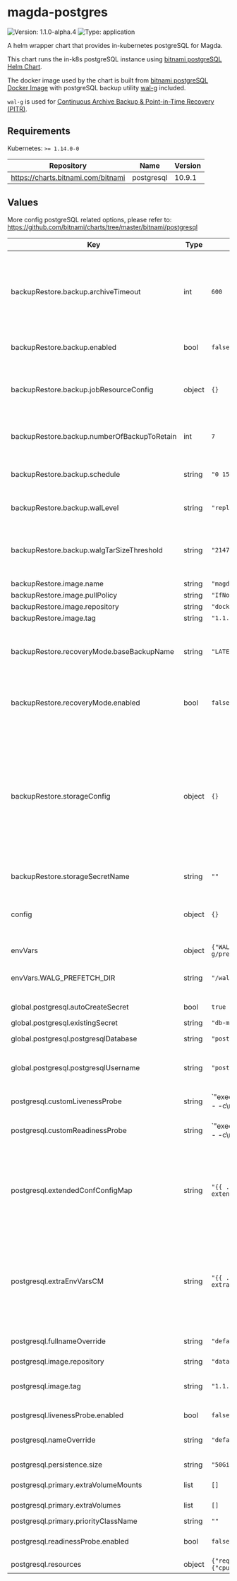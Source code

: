 # magda-postgres

![Version: 1.1.0-alpha.4](https://img.shields.io/badge/Version-1.1.0--alpha.4-informational?style=flat-square) ![Type: application](https://img.shields.io/badge/Type-application-informational?style=flat-square)

A helm wrapper chart that provides in-kubernetes postgreSQL for Magda.

This chart runs the in-k8s postgreSQL instance using [bitnami postgreSQL Helm Chart](https://github.com/bitnami/charts/tree/master/bitnami/postgresql).

The docker image used by the chart is built from [bitnami postgreSQL Docker Image](https://github.com/bitnami/bitnami-docker-postgresql) with postgreSQL backup utility [wal-g](https://github.com/wal-g/wal-g) included.

`wal-g` is used for [Continuous Archive Backup & Point-in-Time Recovery (PITR)](https://www.postgresql.org/docs/13/continuous-archiving.html).

## Requirements

Kubernetes: `>= 1.14.0-0`

| Repository | Name | Version |
|------------|------|---------|
| https://charts.bitnami.com/bitnami | postgresql | 10.9.1 |

## Values

More config postgreSQL related options, please refer to: https://github.com/bitnami/charts/tree/master/bitnami/postgresql

| Key | Type | Default | Description |
|-----|------|---------|-------------|
| backupRestore.backup.archiveTimeout | int | `600` | archive timeout setting. See: https://www.postgresql.org/docs/13/runtime-config-wal.html#GUC-ARCHIVE-TIMEOUT This setting guarantees there would be at least one WAL segment file generated (Thus, avaiable for backup) within the time frame. Lower this value will bloat your archive storage but will reduce the max. time window of data loss when you need to recover from the WAL achieve backup. Default value is 600 seconds (10 mins) |
| backupRestore.backup.enabled | bool | `false` | whether backup feature should be turn on. The change of this field (and all other fields in backupRestore section) will take effect after restart the database pod. |
| backupRestore.backup.jobResourceConfig | object | `{}` | resource config for the pod container that runs backup jobs. e.g.: <br/> jobResourceConfig: <br/> &nbsp;&nbsp;requests: <br/> &nbsp;&nbsp;&nbsp;&nbsp;memory: "64Mi" <br/> &nbsp;&nbsp;&nbsp;&nbsp;cpu: "250m" <br/> |
| backupRestore.backup.numberOfBackupToRetain | int | `7` | old backup will be removed every time when a new backup has been created. the backup removal is done via [wal-g delete](https://github.com/wal-g/wal-g/blob/master/docs/README.md#delete) This option specify the number of most recent backups to retain during the backup removal |
| backupRestore.backup.schedule | string | `"0 15 * * 6"` | schedule (in Cron Syntax) to perform [base backup](https://www.postgresql.org/docs/current/continuous-archiving.html). default to every Saturday 15:00PM UTC time (Sydney Time 1:00AM Sunday). The base backup is produced using [wal-g](https://github.com/wal-g/wal-g) via [base backup protocol](https://www.postgresql.org/docs/current/app-pgbasebackup.html) remotely. |
| backupRestore.backup.walLevel | string | `"replica"` | See: https://www.postgresql.org/docs/13/runtime-config-wal.html#GUC-WAL-LEVEL You shouldn't change this option unless for special reason. |
| backupRestore.backup.walgTarSizeThreshold | string | `"21474836480"` | To configure the size of one backup bundle (in bytes). See info of WALG_TAR_SIZE_THRESHOLD config option on [this page](https://github.com/wal-g/wal-g/blob/master/docs/PostgreSQL.md) Due to [this issue](https://github.com/wal-g/wal-g/issues/1106), we set default value to 21474836480 (20G) to avoid oversize issue. Users can set this setting to a bigger value if needs to create backup with bigger tablespace. |
| backupRestore.image.name | string | `"magda-wal-g"` | wal-g docker image name |
| backupRestore.image.pullPolicy | string | `"IfNotPresent"` | wal-g docker image pull policy |
| backupRestore.image.repository | string | `"docker.io/data61"` | wal-g docker image repo |
| backupRestore.image.tag | string | `"1.1.0"` | wal-g docker image tag |
| backupRestore.recoveryMode.baseBackupName | string | `"LATEST"` | the name of the base backup that will be used for restoring database.  By default, the latest base backup will be used.  If the latest base backup doesn't, you might want to list all available base backups in the target storage and pick an alternative base backup. e.g. "base_000000020000000000000052". |
| backupRestore.recoveryMode.enabled | bool | `false` | Whether run the DB in the receovery mode. When correct config is in place, recovery script will run (using [wal-g](https://github.com/wal-g/wal-g)) to restore DB using previous backup. The change of this field (and all other fields in backupRestore section) will take effect after restart the database pod. |
| backupRestore.storageConfig | object | `{}` | Storage config for backup & restore. All supported storage and available storage config options can be found from [here](https://github.com/wal-g/wal-g/blob/master/docs/STORAGES.md). e.g.  ```  storageConfig:   WALG_S3_PREFIX: "s3://bucket/path/to/folder" ``` Secrets (e.g. `AWS_SECRET_ACCESS_KEY`) can be either set here or set in a manually created secret. When use secret to storage secret, it's required to: <ul> <li>Set `.Values.backupRestore.storageSecretName` to the name of the secret contains all secret values for your storage option.</li> <li>   Mount the secret in a volume for DB pod (mount to path `/etc/wal-g.d/env`) by add an additional entry to `.Values.postgresql.primary.extraVolumes` & `.Values.postgresql.primary.extraVolumeMounts`.  </li> </ul> |
| backupRestore.storageSecretName | string | `""` | For usage of this config option. Please see description of field `storageConfig`. |
| config | object | `{}` | any postgreSQL config options here have highest priority and will override any existing config option values. Be sure you understand the impact of any values set as they might override the values required for other helm chart options. More details please see here: extended-config-configmap.yaml template |
| envVars | object | `{"WALG_PREFETCH_DIR":"/wal-g/prefetch"}` | any extra env vars that will be avialable in DB pod. |
| envVars.WALG_PREFETCH_DIR | string | `"/wal-g/prefetch"` | we move wal-g prefetch location outside PGDATA to avoid pg_rewind issue in postgresql 13. See: https://github.com/wal-g/wal-g/blob/master/docs/PostgreSQL.md |
| global.postgresql.autoCreateSecret | bool | `true` | Whether auto create password secret. More see `magda-core` chart document |
| global.postgresql.existingSecret | string | `"db-main-account-secret"` | see `magda-core` chart document |
| global.postgresql.postgresqlDatabase | string | `"postgres"` | Default database name to be created. At the moment, its value must be `postgres`. |
| global.postgresql.postgresqlUsername | string | `"postgres"` | PostgreSQL username The created user will have superuser privileges if username is postgres For in k8s PostgreSQL, we should use `postgres` so it has privileges for DB schema migrators to run |
| postgresql.customLivenessProbe | string | `"exec:\n  command:\n    - /bin/sh\n    - -c\n    - |\n      if [ -f /wal-g/base-backup.fetching ]\n      then \n      exit 0\n      fi\n    {{- if (include \"postgresql.database\" .) }}\n      exec pg_isready -U {{ include \"postgresql.username\" . | quote }} -d \"dbname={{ include \"postgresql.database\" . }} {{- if and .Values.tls.enabled .Values.tls.certCAFilename }} sslcert={{ include \"postgresql.tlsCert\" . }} sslkey={{ include \"postgresql.tlsCertKey\" . }}{{- end }}\" -h 127.0.0.1 -p {{ template \"postgresql.port\" . }}\n    {{- else }}\n      exec pg_isready -U {{ include \"postgresql.username\" . | quote }} {{- if and .Values.tls.enabled .Values.tls.certCAFilename }} -d \"sslcert={{ include \"postgresql.tlsCert\" . }} sslkey={{ include \"postgresql.tlsCertKey\" . }}\"{{- end }} -h 127.0.0.1 -p {{ template \"postgresql.port\" . }}\n    {{- end }}\ninitialDelaySeconds: {{ .Values.livenessProbe.initialDelaySeconds }}\nperiodSeconds: {{ .Values.livenessProbe.periodSeconds }}\ntimeoutSeconds: {{ .Values.livenessProbe.timeoutSeconds }}\nsuccessThreshold: {{ .Values.livenessProbe.successThreshold }}\nfailureThreshold: {{ .Values.livenessProbe.failureThreshold }}\n"` | Custom Liveness Probe for postgresql. when in recovery mode, only check whether `$PGDATA/recovery.signal` exists. |
| postgresql.customReadinessProbe | string | `"exec:\n  command:\n    - /bin/sh\n    - -c\n    - -e\n    - |\n      if [ -f /wal-g/base-backup.fetching ]\n      then \n      exit 0\n      fi\n    {{- if (include \"postgresql.database\" .) }}\n      exec pg_isready -U {{ include \"postgresql.username\" . | quote }} -d \"dbname={{ include \"postgresql.database\" . }} {{- if .Values.tls.enabled }} sslcert={{ include \"postgresql.tlsCert\" . }} sslkey={{ include \"postgresql.tlsCertKey\" . }}{{- end }}\" -h 127.0.0.1 -p {{ template \"postgresql.port\" . }}\n    {{- else }}\n      exec pg_isready -U {{ include \"postgresql.username\" . | quote }} {{- if .Values.tls.enabled }} -d \"sslcert={{ include \"postgresql.tlsCert\" . }} sslkey={{ include \"postgresql.tlsCertKey\" . }}\"{{- end }} -h 127.0.0.1 -p {{ template \"postgresql.port\" . }}\n    {{- end }}\n    {{- if contains \"bitnami/\" .Values.image.repository }}\n      [ -f /opt/bitnami/postgresql/tmp/.initialized ] || [ -f /bitnami/postgresql/.initialized ]\n    {{- end }}\ninitialDelaySeconds: {{ .Values.readinessProbe.initialDelaySeconds }}\nperiodSeconds: {{ .Values.readinessProbe.periodSeconds }}\ntimeoutSeconds: {{ .Values.readinessProbe.timeoutSeconds }}\nsuccessThreshold: {{ .Values.readinessProbe.successThreshold }}\nfailureThreshold: {{ .Values.readinessProbe.failureThreshold }}\n"` | Custom Readiness Probe for postgresql. when in recovery mode, only check whether `$PGDATA/recovery.signal` exists. |
| postgresql.extendedConfConfigMap | string | `"{{ .Values.fullnameOverride }}-extended-config"` | the name of config map contains entended postgresql config options. You should not change this value as this configMap is auto-generated. If you want to override the postgresql conf option, you should add options to `.Values.config` field of `magda-postgres` chart. Please note: For this field, you can use template string e.g. "{{ .Values.fullnameOverride }}" to reference any values passed to subchat `postgresql`. See more: https://helm.sh/docs/howto/charts_tips_and_tricks/#using-the-tpl-function |
| postgresql.extraEnvVarsCM | string | `"{{ .Values.fullnameOverride }}-extra-env-vars"` | the name of config map contains extra env vars for postgresql pod. You should not change this value as this configMap is auto-generated. If you want to add extra env vars, you should add vars to `.Values.envVars` field of `magda-postgres` chart. Please note: For this field, you can use template string e.g. "{{ .Values.fullnameOverride }}" to reference any values passed to subchat `postgresql`. See more: https://helm.sh/docs/howto/charts_tips_and_tricks/#using-the-tpl-function |
| postgresql.fullnameOverride | string | `"default-db-postgresql"` | Set `fullnameOverride` & `nameOverride` to fixed value so it's easier to manage the naming pattern. And point k8s service to DB instance. |
| postgresql.image.repository | string | `"data61/magda-postgres"` |  |
| postgresql.image.tag | string | `"1.1.0-alpha.4"` | the default docker image tag/version used by the postgresql chart.  When dump the magda version using `yarn set-version` (at magda repo root), this default version will be auto-replaced with the new chart version number. |
| postgresql.livenessProbe.enabled | bool | `false` | `customLivenessProbe` will only be used when `enabled`=`false` Otherwise, default livenessProbe will be used. |
| postgresql.nameOverride | string | `"default-db-postgresql"` | Set `fullnameOverride` & `nameOverride` to fixed value so it's easier to manage the naming pattern. And point k8s service to DB instance. |
| postgresql.persistence.size | string | `"50Gi"` | set the persistence volume size of the postgresql statefulset |
| postgresql.primary.extraVolumeMounts | list | `[]` | extra volume mount can be set here.  e.g. mount backup storage config secret and map as files in /etc/wal-g.d/env |
| postgresql.primary.extraVolumes | list | `[]` | extra volumes can be set here.  e.g. map backup storage config secret as files in /etc/wal-g.d/env |
| postgresql.primary.priorityClassName | string | `""` |  |
| postgresql.readinessProbe.enabled | bool | `false` | `customReadinessProbe` will only be used when `enabled`=`false` Otherwise, default livenessProbe will be used. |
| postgresql.resources | object | `{"requests":{"cpu":"200m","memory":"500Mi"}}` | Set the resource config for the postgresql container |

